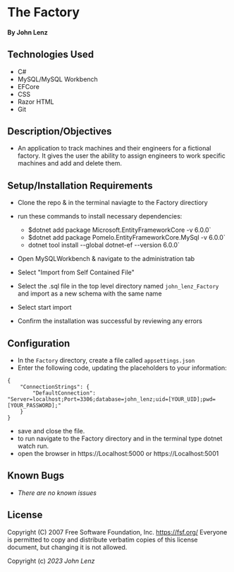 # The Factory

#### By John Lenz

## Technologies Used

* C#
* MySQL/MySQL Workbench
* EFCore
* CSS
* Razor HTML
* Git


## Description/Objectives
 *  An application to track machines and their engineers for a fictional factory. It gives the user the ability to assign engineers to work specific machines and add and delete them.



## Setup/Installation Requirements

* Clone the repo & in the terminal naviagte to the Factory directiory
* run these commands to install necessary dependencies:
     * $dotnet add package Microsoft.EntityFrameworkCore -v 6.0.0`
     * $dotnet add package Pomelo.EntityFrameworkCore.MySql -v 6.0.0`
     * dotnet tool install --global dotnet-ef --version 6.0.0`


* Open MySQLWorkbench & navigate to the administration tab
* Select "Import from Self Contained File"
* Select the .sql file in the top level directory named `john_lenz_Factory` and import as a new schema with the same name 
* Select start import
* Confirm the installation was successful by reviewing any errors

## Configuration
* In the `Factory` directory, create a file called `appsettings.json`
* Enter the following code, updating the placeholders to your information:

```
{
    "ConnectionStrings": {
        "DefaultConnection": "Server=localhost;Port=3306;database=john_lenz;uid=[YOUR_UID];pwd=[YOUR_PASSWORD];"
    }
}
```

* save and close the file.
* to run navigate to the Factory directory and in the terminal type dotnet watch run.
* open the browser in https://Localhost:5000 or https://Localhost:5001 

## Known Bugs

* _There are no known issues_

## License

 Copyright (C) 2007 Free Software Foundation, Inc. <https://fsf.org/>
 Everyone is permitted to copy and distribute verbatim copies
 of this license document, but changing it is not allowed.
 
Copyright (c) _2023_ _John Lenz_